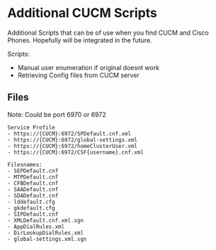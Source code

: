 # Additional CUCM Scripts
Additional Scripts that can be of use when you find CUCM and Cisco Phones. Hopefully will be integrated in the future.

Scripts:
- Manual user enumeration if original doesnt work
- Retrieving Config files from CUCM server

## Files
Note: Could be port 6970 or 6972
```
Service Profile
- https://{CUCM}:6972/SPDefault.cnf.xml
- https://{CUCM}:6972/global-settings.xml
- https://{CUCM}:6972/homeClusterUser.xml
- https://{CUCM}:6972/CSF{username}.cnf.xml

Filesnames:
- SEPDefault.cnf
- MTPDefault.cnf
- CFBDefault.cnf
- SAADefault.cnf
- SDADefault.cnf
- lddefault.cfg
- gkdefault.cfg
- SIPDefault.cnf
- XMLDefault.cnf.xml.sgn
- AppDialRules.xml
- DirLookupDialRules.xml
- global-settings.xml.sgn

```

